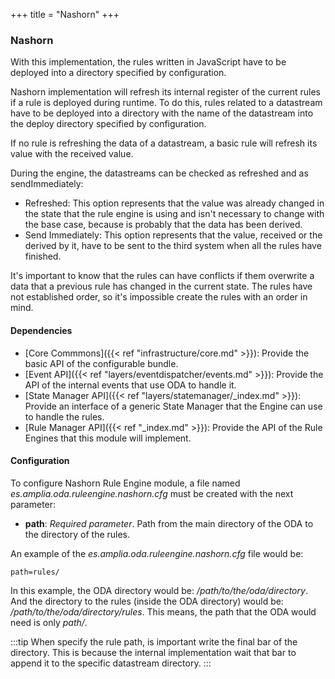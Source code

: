 +++
title = "Nashorn"
+++

### Nashorn

With this implementation, the rules written in JavaScript have to be deployed into a directory specified by configuration.

Nashorn implementation will refresh its internal register of the current rules if a rule is deployed during runtime. To do this,
rules related to a datastream have to be deployed into a directory with the name of the datastream into the deploy directory
specified by configuration.

If no rule is refreshing the data of a datastream, a basic rule will refresh its value with the received value.

During the engine, the datastreams can be checked as refreshed and as sendImmediately:

* Refreshed: This option represents that the value was already changed in the state that the rule engine is using and isn't
necessary to change with the base case, because is probably that the data has been derived.
* Send Immediately: This option represents that the value, received or the derived by it, have to be sent to the third
system when all the rules have finished.

It's important to know that the rules can have conflicts if them overwrite a data that a previous rule has changed in the
current state. The rules have not established order, so it's impossible create the rules with an order in mind.

#### Dependencies

* [Core Commmons]({{< ref "infrastructure/core.md" >}}): Provide the basic API of the configurable bundle.
* [Event API]({{< ref "layers/eventdispatcher/events.md" >}}): Provide the API of the internal events that use ODA to handle it.
* [State Manager API]({{< ref "layers/statemanager/_index.md" >}}): Provide an interface of a generic State Manager that the Engine can use to handle the rules.
* [Rule Manager API]({{< ref "_index.md" >}}): Provide the API of the Rule Engines that this module will implement.

#### Configuration

To configure Nashorn Rule Engine module, a file named _es.amplia.oda.ruleengine.nashorn.cfg_ must be created with the next parameter:

* __path__: _Required parameter_. Path from the main directory of the ODA to the directory of the rules.

An example of the _es.amplia.oda.ruleengine.nashorn.cfg_ file would be:

```
path=rules/
```

In this example, the ODA directory would be: _/path/to/the/oda/directory_. And the directory to the rules (inside the ODA
directory) would be: _/path/to/the/oda/directory/rules_. This means, the path that the ODA would need is only _path/_.

:::tip
When specify the rule path, is important write the final bar of the directory.
This is because the internal implementation wait that bar to append it to the specific datastream directory.
:::
